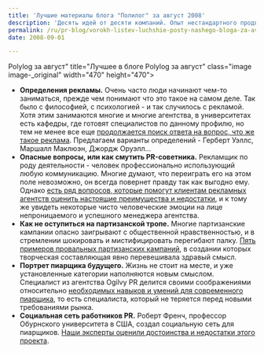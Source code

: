 ```yaml
---
title: 'Лучшие материалы блога "Полилог" за август 2008'
description: 'Десять идей от десяти компаний. Опыт нестандартного продвижения нужен не для слепого подражания -  а для вдохновения на собственные поиски. Adobe Systems, Сoca-Cola, Lenovo и другие компании <a href="/ru/marketing-communications-a/blog-pr-btl/10-ideas-of-pr-in-the-net">предлагают свои варианты творческого подхода к использованию средств Интернета</a>: блогов, социальных сетей и других служб.'
permalink: /ru/pr-blog/vorokh-listev-luchshie-posty-nashego-bloga-za-avgust
date: 2008-09-01

---
```


Polylog за август" title="Лучшее в блоге Polylog за август"  class="image image-_original" width="470" height="470">

<ul>
<li><strong>Определения рекламы.</strong> Очень часто люди начинают чем-то заниматься, прежде чем понимают что это такое на самом деле. Так было с философией, с психологией - и так случилось с рекламой. Хотя этим занимаются многие и многие агентства, в университетах есть кафедры, где готовят специалистов по данному профилю, но тем не менее все еще <a href="/ru/pr-blog/25-advertising-definitions">продолжается поиск ответа на вопрос, что же такое реклама</a>.  Предлагаем варианты определений - Герберт Уэллс, Маршалл Маклюэн, Джордж Оруэлл...</li>
<li><strong>Опасные вопросы, или как смутить PR-советника.</strong> Рекламщик по роду деятельности - человек профессионально использующий любую коммуникацию. Многие думают, что переиграть его на этом поле невозможно, он всегда повернет правду так как выгодно ему. Однако <a href="/ru/pr-blog/10-terrible-questions">есть ряд вопросов, которые помогут клиентам рекламных агентств оценить настоящие преимущества и недостатки</a>, и к тому же увидеть  некоторые чисто человеческие эмоции на лице непроницаемого и успешного менеджера агентства.</li>
<li><strong>Как не оступиться на партизанской тропе.</strong> Многие партизанские кампании опасно заигрывают с общественной нравственностью, и в стремлении шокировать и мистифицировать перегибают палку. <a href="/ru/pr-blog/unsuccessful-guerilla-marketing">Пять примеров  провальных партизанских кампаний</a>, в создании которых творческая составляющая явно перевешивала здравый смысл.</li>
<li><strong>Портрет пиарщика будущего.</strong> Жизнь не стоит на месте, и уже установленные категории наполняются новым смыслом. Специалист из агентства Ogilvy PR делится своими соображениями относительно <a href="/ru/pr-blog/knowledge-and-skills-of-the-future-public-relations-pro">необходимых навыков и умений для современного пиарщика</a>, то есть специалиста, который не теряется перед новыми требованиями рынка. </li>
<li><strong>Социальная сеть работников PR.</strong> Роберт Френч, профессор Обурнского университета в США, создал социальную сеть для пиарщиков. <a href="/ru/pr-blog/pr-social-networking-website">Наши эксперты оценили достоинства и недостатки этого проекта</a>.</li>
</ul>

